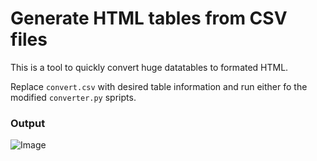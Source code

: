 # Generate HTML tables from CSV files

This is a tool to quickly convert huge datatables to formated HTML. 

Replace `convert.csv` with desired table information and run either fo the modified `converter.py` spripts.

### Output

![Image](./public/media/output-webpage.png)